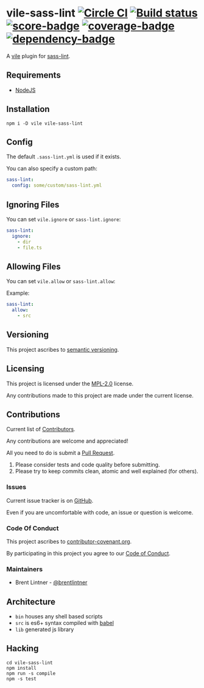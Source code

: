 # vile-sass-lint [![Circle CI](https://circleci.com/gh/forthright/vile-sass-lint.svg?style=shield&circle-token=00d3226575f038a2187cfab343423bd9fd3804ec)](https://circleci.com/gh/forthright/vile-sass-lint) [![Build status](https://ci.appveyor.com/api/projects/status/4gppybgn8swb5ino/branch/master?svg=true)](https://ci.appveyor.com/project/brentlintner/vile-sass-lint/branch/master) [![score-badge](https://vile.io/api/v0/projects/vile-sass-lint/badges/score?token=USryyHar5xQs7cBjNUdZ)](https://vile.io/~brentlintner/vile-sass-lint) [![coverage-badge](https://vile.io/api/v0/projects/vile-sass-lint/badges/coverage?token=USryyHar5xQs7cBjNUdZ)](https://vile.io/~brentlintner/vile-sass-lint) [![dependency-badge](https://vile.io/api/v0/projects/vile-sass-lint/badges/dependency?token=USryyHar5xQs7cBjNUdZ)](https://vile.io/~brentlintner/vile-sass-lint)

A [vile](https://vile.io) plugin for [sass-lint](https://github.com/sasstools/sass-lint).

## Requirements

- [NodeJS](http://nodejs.org)

## Installation

    npm i -D vile vile-sass-lint

## Config

The default `.sass-lint.yml` is used if it exists.

You can also specify a custom path:

```yaml
sass-lint:
  config: some/custom/sass-lint.yml
```

## Ignoring Files

You can set `vile.ignore` or `sass-lint.ignore`:

```yaml
sass-lint:
  ignore:
    - dir
    - file.ts
```

## Allowing Files

You can set `vile.allow` or `sass-lint.allow`:

Example:

```yaml
sass-lint:
  allow:
    - src
```

## Versioning

This project ascribes to [semantic versioning](http://semver.org).

## Licensing

This project is licensed under the [MPL-2.0](LICENSE) license.

Any contributions made to this project are made under the current license.

## Contributions

Current list of [Contributors](https://github.com/forthright/vile-sass-lint/graphs/contributors).

Any contributions are welcome and appreciated!

All you need to do is submit a [Pull Request](https://github.com/forthright/vile-sass-lint/pulls).

1. Please consider tests and code quality before submitting.
2. Please try to keep commits clean, atomic and well explained (for others).

### Issues

Current issue tracker is on [GitHub](https://github.com/forthright/vile-sass-lint/issues).

Even if you are uncomfortable with code, an issue or question is welcome.

### Code Of Conduct

This project ascribes to [contributor-covenant.org](http://contributor-covenant.org).

By participating in this project you agree to our [Code of Conduct](CODE_OF_CONDUCT.md).

### Maintainers

- Brent Lintner - [@brentlintner](http://github.com/brentlintner)

## Architecture

- `bin` houses any shell based scripts
- `src` is es6+ syntax compiled with [babel](https://babeljs.io)
- `lib` generated js library

## Hacking

    cd vile-sass-lint
    npm install
    npm run -s compile
    npm -s test
